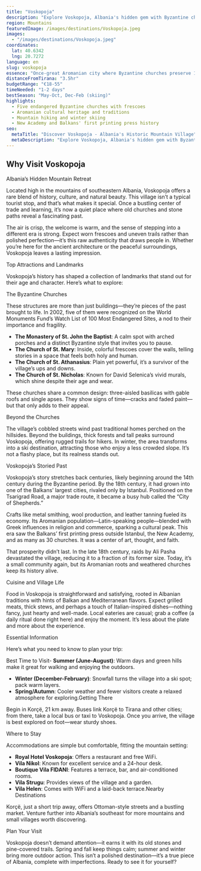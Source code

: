 ```yaml
---
title: "Voskopoja"
description: "Explore Voskopoja, Albania's hidden gem with Byzantine churches, cobbled streets, and stunning trails. Plan your visit to this historic mountain retreat today."
region: Mountains
featuredImage: /images/destinations/Voskopoja.jpeg
images:
  - "/images/destinations/Voskopoja.jpeg"
coordinates:
  lat: 40.6342
  lng: 20.7272
language: en
slug: voskopoja
essence: "Once-great Aromanian city where Byzantine churches preserve 18th-century frescoes"
distanceFromTirana: "3.5hr"
budgetRange: "€18-55"
timeNeeded: "1-2 days"
bestSeason: "May-Oct, Dec-Feb (skiing)"
highlights:
  - Five endangered Byzantine churches with frescoes
  - Aromanian cultural heritage and traditions
  - Mountain hiking and winter skiing
  - New Academy and Balkans' first printing press history
seo:
  metaTitle: "Discover Voskopoja - Albania's Historic Mountain Village"
  metaDescription: "Explore Voskopoja, Albania's hidden gem with Byzantine churches, cobbled streets, and stunning trails. Plan your visit to this historic mountain retreat today."
---
```


## Why Visit Voskopoja

Albania’s Hidden Mountain Retreat

Located high in the mountains of southeastern Albania, Voskopoja offers a rare blend of history, culture, and natural beauty. This village isn’t a typical tourist stop, and that’s what makes it special. Once a bustling center of trade and learning, it’s now a quiet place where old churches and stone paths reveal a fascinating past.

The air is crisp, the welcome is warm, and the sense of stepping into a different era is strong. Expect worn frescoes and uneven trails rather than polished perfection—it’s this raw authenticity that draws people in. Whether you’re here for the ancient architecture or the peaceful surroundings, Voskopoja leaves a lasting impression.

Top Attractions and Landmarks

Voskopoja’s history has shaped a collection of landmarks that stand out for their age and character. Here’s what to explore:

The Byzantine Churches

These structures are more than just buildings—they’re pieces of the past brought to life. In 2002, five of them were recognized on the World Monuments Fund’s Watch List of 100 Most Endangered Sites, a nod to their importance and fragility.

-   **The Monastery of St. John the Baptist**: A calm spot with arched porches and a distinct Byzantine style that invites you to pause.
-   **The Church of St. Mary**: Inside, colorful frescoes cover the walls, telling stories in a space that feels both holy and human.
-   **The Church of St. Athanasius**: Plain yet powerful, it’s a survivor of the village’s ups and downs.
-   **The Church of St. Nicholas**: Known for David Selenica’s vivid murals, which shine despite their age and wear.

These churches share a common design: three-aisled basilicas with gable roofs and single apses. They show signs of time—cracks and faded paint—but that only adds to their appeal.

Beyond the Churches

The village’s cobbled streets wind past traditional homes perched on the hillsides. Beyond the buildings, thick forests and tall peaks surround Voskopoja, offering rugged trails for hikers. In winter, the area transforms into a ski destination, attracting those who enjoy a less crowded slope. It’s not a flashy place, but its realness stands out.

Voskopoja’s Storied Past

Voskopoja’s story stretches back centuries, likely beginning around the 14th century during the Byzantine period. By the 18th century, it had grown into one of the Balkans’ largest cities, rivaled only by Istanbul. Positioned on the Tsarigrad Road, a major trade route, it became a busy hub called the “City of Shepherds.”

Crafts like metal smithing, wool production, and leather tanning fueled its economy. Its Aromanian population—Latin-speaking people—blended with Greek influences in religion and commerce, sparking a cultural peak. This era saw the Balkans’ first printing press outside Istanbul, the New Academy, and as many as 30 churches. It was a center of art, thought, and faith.

That prosperity didn’t last. In the late 18th century, raids by Ali Pasha devastated the village, reducing it to a fraction of its former size. Today, it’s a small community again, but its Aromanian roots and weathered churches keep its history alive.

Cuisine and Village Life

Food in Voskopoja is straightforward and satisfying, rooted in Albanian traditions with hints of Balkan and Mediterranean flavors. Expect grilled meats, thick stews, and perhaps a touch of Italian-inspired dishes—nothing fancy, just hearty and well-made. Local eateries are casual; grab a coffee (a daily ritual done right here) and enjoy the moment. It’s less about the plate and more about the experience.

Essential Information

Here’s what you need to know to plan your trip:

Best Time to Visit-   **Summer (June-August)**: Warm days and green hills make it great for walking and enjoying the outdoors.
-   **Winter (December-February)**: Snowfall turns the village into a ski spot; pack warm layers.
-   **Spring/Autumn**: Cooler weather and fewer visitors create a relaxed atmosphere for exploring.Getting There

Begin in Korçë, 21 km away. Buses link Korçë to Tirana and other cities; from there, take a local bus or taxi to Voskopoja. Once you arrive, the village is best explored on foot—wear sturdy shoes.

Where to Stay

Accommodations are simple but comfortable, fitting the mountain setting:

-   **Royal Hotel Voskopoja**: Offers a restaurant and free WiFi.
-   **Vila Nikol**: Known for excellent service and a 24-hour desk.
-   **Boutique Vila FIDANI**: Features a terrace, bar, and air-conditioned rooms.
-   **Vila Strugu**: Provides views of the village and a garden.
-   **Vila Helen**: Comes with WiFi and a laid-back terrace.Nearby Destinations

Korçë, just a short trip away, offers Ottoman-style streets and a bustling market. Venture further into Albania’s southeast for more mountains and small villages worth discovering.

Plan Your Visit

Voskopoja doesn’t demand attention—it earns it with its old stones and pine-covered trails. Spring and fall keep things calm; summer and winter bring more outdoor action. This isn’t a polished destination—it’s a true piece of Albania, complete with imperfections. Ready to see it for yourself?

